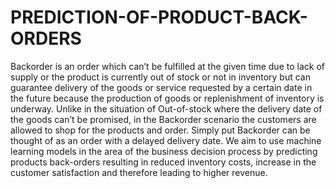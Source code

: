 # PREDICTION-OF-PRODUCT-BACK-ORDERS
Backorder is an order which can’t be fulfilled at the given time due to lack of supply or the product is currently out of stock or not in inventory but can guarantee delivery of the goods or service requested by a certain date in the future because the production of goods or replenishment of inventory is underway. Unlike in the situation of Out-of-stock where the delivery date of the goods can’t be promised, in the Backorder scenario the customers are allowed to shop for the products and order. Simply put Backorder can be thought of as an order with a delayed delivery date.
We aim to use machine learning models in the area of the business decision process by predicting products back-orders resulting in reduced inventory costs, increase in the customer satisfaction and therefore leading to higher revenue.
